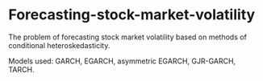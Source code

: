 # Forecasting-stock-market-volatility

The problem of forecasting stock market volatility based on methods of conditional heteroskedasticity.

Models used: GARCH, EGARCH, asymmetric EGARCH, GJR-GARCH, TARCH.
